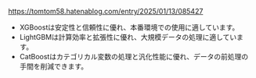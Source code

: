 

https://tomtom58.hatenablog.com/entry/2025/01/13/085427


- XGBoostは安定性と信頼性に優れ、本番環境での使用に適しています。
- LightGBMは計算効率と拡張性に優れ、大規模データの処理に適しています。
- CatBoostはカテゴリカル変数の処理と汎化性能に優れ、データの前処理の手間を削減できます。
